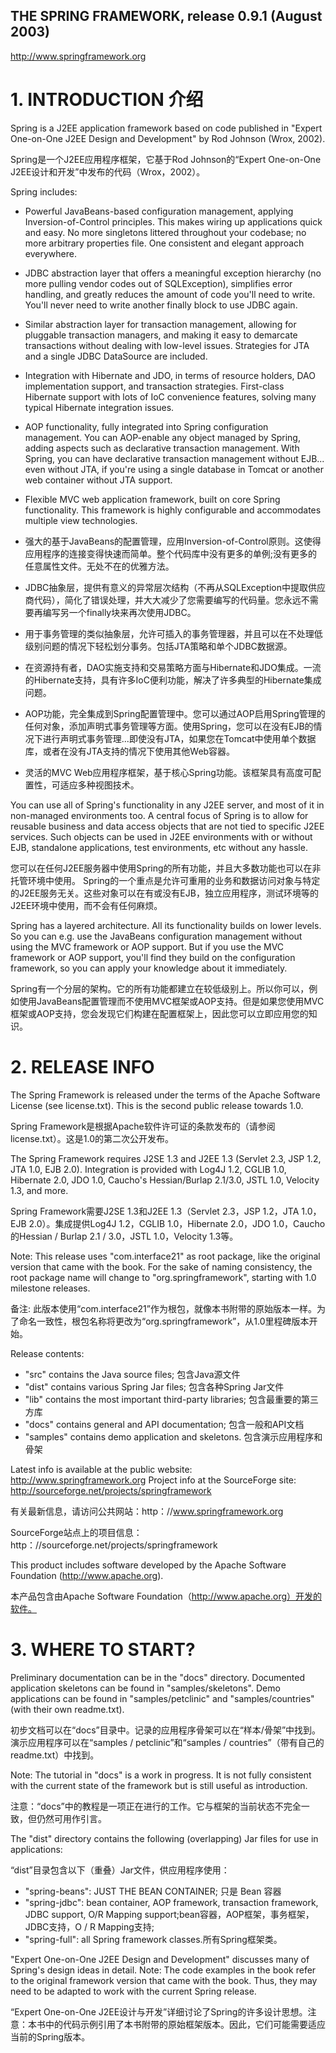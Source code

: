 THE SPRING FRAMEWORK, release 0.9.1 (August 2003)
-------------------------------------------------
http://www.springframework.org


#   1. INTRODUCTION 介绍

Spring is a J2EE application framework based on code published in "Expert One-on-One J2EE Design and Development" by Rod Johnson (Wrox, 2002).

Spring是一个J2EE应用程序框架，它基于Rod Johnson的“Expert One-on-One J2EE设计和开发”中发布的代码（Wrox，2002）。

Spring includes:
* Powerful JavaBeans-based configuration management, applying Inversion-of-Control principles. This makes wiring up applications quick and easy. No more singletons littered throughout your codebase; no more arbitrary properties file. One consistent and elegant approach everywhere.
* JDBC abstraction layer that offers a meaningful exception hierarchy (no more pulling vendor codes out of SQLException), simplifies error handling, and greatly reduces the amount of code you'll need to write. You'll never need to write another finally block to use JDBC again.
* Similar abstraction layer for transaction management, allowing for pluggable transaction managers, and making it easy to demarcate transactions without dealing with low-level issues. Strategies for JTA and a single JDBC DataSource are included.
* Integration with Hibernate and JDO, in terms of resource holders, DAO implementation support, and transaction strategies. First-class Hibernate support with lots of IoC convenience features, solving many typical Hibernate integration issues.
* AOP functionality, fully integrated into Spring configuration management. You can AOP-enable any object managed by Spring, adding aspects such as declarative transaction management. With Spring, you can have declarative transaction management without EJB... even without JTA, if you're using a single database in Tomcat or another web container without JTA support.
* Flexible MVC web application framework, built on core Spring functionality. This framework is highly configurable and accommodates multiple view technologies.

* 强大的基于JavaBeans的配置管理，应用Inversion-of-Control原则。这使得应用程序的连接变得快速而简单。整个代码库中没有更多的单例;没有更多的任意属性文件。无处不在的优雅方法。
* JDBC抽象层，提供有意义的异常层次结构（不再从SQLException中提取供应商代码），简化了错误处理，并大大减少了您需要编写的代码量。您永远不需要再编写另一个finally块来再次使用JDBC。
* 用于事务管理的类似抽象层，允许可插入的事务管理器，并且可以在不处理低级别问题的情况下轻松划分事务。包括JTA策略和单个JDBC数据源。
* 在资源持有者，DAO实施支持和交易策略方面与Hibernate和JDO集成。一流的Hibernate支持，具有许多IoC便利功能，解决了许多典型的Hibernate集成问题。
* AOP功能，完全集成到Spring配置管理中。您可以通过AOP启用Spring管理的任何对象，添加声明式事务管理等方面。使用Spring，您可以在没有EJB的情况下进行声明式事务管理...即使没有JTA，如果您在Tomcat中使用单个数据库，或者在没有JTA支持的情况下使用其他Web容器。
* 灵活的MVC Web应用程序框架，基于核心Spring功能。该框架具有高度可配置性，可适应多种视图技术。

You can use all of Spring's functionality in any J2EE server, and most of it in non-managed environments too. A central focus of Spring is to allow for reusable business and data access objects that are not tied to specific J2EE services. Such objects can be used in J2EE environments with or without EJB, standalone applications, test environments, etc without any hassle.

您可以在任何J2EE服务器中使用Spring的所有功能，并且大多数功能也可以在非托管环境中使用。 Spring的一个重点是允许可重用​​的业务和数据访问对象与特定的J2EE服务无关。这些对象可以在有或没有EJB，独立应用程序，测试环境等的J2EE环境中使用，而不会有任何麻烦。

Spring has a layered architecture. All its functionality builds on lower levels. So you can e.g. use the JavaBeans configuration management without using the MVC framework or AOP support. But if you use the MVC framework or AOP support, you'll find they build on the configuration framework, so you can apply your knowledge about it immediately.

Spring有一个分层的架构。它的所有功能都建立在较低级别上。所以你可以，例如使用JavaBeans配置管理而不使用MVC框架或AOP支持。但是如果您使用MVC框架或AOP支持，您会发现它们构建在配置框架上，因此您可以立即应用您的知识。

# 2. RELEASE INFO

The Spring Framework is released under the terms of the Apache Software License (see license.txt). This is the second public release towards 1.0. 

Spring Framework是根据Apache软件许可证的条款发布的（请参阅license.txt）。这是1.0的第二次公开发布。

The Spring Framework requires J2SE 1.3 and J2EE 1.3 (Servlet 2.3, JSP 1.2, JTA 1.0, EJB 2.0). Integration is provided with Log4J 1.2, CGLIB 1.0, Hibernate 2.0, JDO 1.0, Caucho's Hessian/Burlap 2.1/3.0, JSTL 1.0, Velocity 1.3, and more.

Spring Framework需要J2SE 1.3和J2EE 1.3（Servlet 2.3，JSP 1.2，JTA 1.0，EJB 2.0）。集成提供Log4J 1.2，CGLIB 1.0，Hibernate 2.0，JDO 1.0，Caucho的Hessian / Burlap 2.1 / 3.0，JSTL 1.0，Velocity 1.3等。

Note: This release uses "com.interface21" as root package, like the original version that came with the book. For the sake of naming consistency, the root package name will change to "org.springframework", starting with 1.0 milestone releases.

备注: 此版本使用“com.interface21”作为根包，就像本书附带的原始版本一样。为了命名一致性，根包名称将更改为“org.springframework”，从1.0里程碑版本开始。

Release contents:
* "src" contains the Java source files; 包含Java源文件
* "dist" contains various Spring Jar files; 包含各种Spring Jar文件
* "lib" contains the most important third-party libraries; 包含最重要的第三方库
* "docs" contains general and API documentation; 包含一般和API文档
* "samples" contains demo application and skeletons. 包含演示应用程序和骨架

Latest info is available at the public website: http://www.springframework.org
Project info at the SourceForge site: http://sourceforge.net/projects/springframework

有关最新信息，请访问公共网站：http：//www.springframework.org

SourceForge站点上的项目信息：http：//sourceforge.net/projects/springframework

This product includes software developed by the Apache Software Foundation (http://www.apache.org).

本产品包含由Apache Software Foundation（http://www.apache.org）开发的软件。


# 3. WHERE TO START?

Preliminary documentation can be in the "docs" directory. Documented application skeletons can be found in "samples/skeletons". Demo applications can be found in "samples/petclinic" and "samples/countries" (with their own readme.txt).

初步文档可以在“docs”目录中。记录的应用程序骨架可以在“样本/骨架”中找到。演示应用程序可以在“samples / petclinic”和“samples / countries”（带有自己的readme.txt）中找到。

Note: The tutorial in "docs" is a work in progress. It is not fully consistent with the current state of the framework but is still useful as introduction.

注意：“docs”中的教程是一项正在进行的工作。它与框架的当前状态不完全一致，但仍然可用作引言。

The "dist" directory contains the following (overlapping) Jar files for use in applications:

“dist”目录包含以下（重叠）Jar文件，供应用程序使用：

* "spring-beans": JUST THE BEAN CONTAINER; 只是 Bean 容器
* "spring-jdbc": bean container, AOP framework, transaction framework, JDBC support, O/R Mapping support;bean容器，AOP框架，事务框架，JDBC支持，O / R Mapping支持;
* "spring-full": all Spring framework classes.所有Spring框架类。

"Expert One-on-One J2EE Design and Development" discusses many of Spring's design ideas in detail. Note: The code examples in the book refer to the original framework version that came with the book. Thus, they may need to be adapted to work with the current Spring release.

“Expert One-on-One J2EE设计与开发”详细讨论了Spring的许多设计思想。注意：本书中的代码示例引用了本书附带的原始框架版本。因此，它们可能需要适应当前的Spring版本。